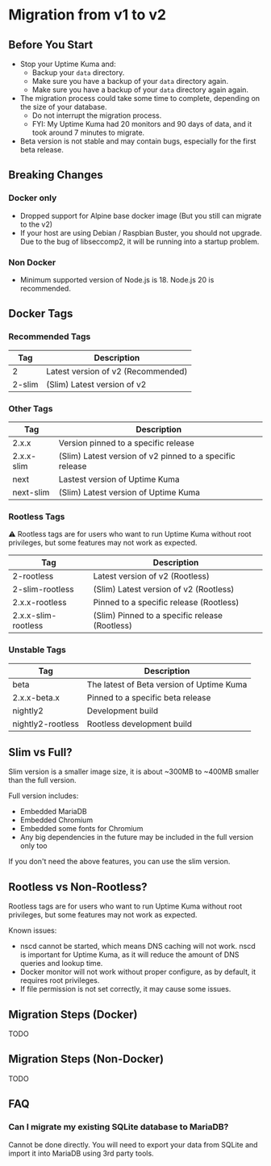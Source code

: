 # Migration from v1 to v2

## Before You Start

- Stop your Uptime Kuma and:
   - Backup your `data` directory.
   - Make sure you have a backup of your `data` directory again.
   - Make sure you have a backup of your `data` directory again again.
- The migration process could take some time to complete, depending on the size of your database.
   - Do not interrupt the migration process.
   - FYI: My Uptime Kuma had 20 monitors and 90 days of data, and it took around 7 minutes to migrate.
- Beta version is not stable and may contain bugs, especially for the first beta release.

## Breaking Changes

### Docker only
- Dropped support for Alpine base docker image (But you still can migrate to the v2)
- If your host are using Debian / Raspbian Buster, you should not upgrade. Due to the bug of libseccomp2, it will be running into a startup problem.

### Non Docker
- Minimum supported version of Node.js is 18. Node.js 20 is recommended.

## Docker Tags

### Recommended Tags

| Tag        | Description                                      |
|------------|--------------------------------------------------|
| 2          | Latest version of v2 (Recommended)               |
| 2-slim     | (Slim) Latest version of v2                      |

### Other Tags

| Tag        | Description                                      |
|------------|--------------------------------------------------|
| 2.x.x      | Version pinned to a specific release             |
| 2.x.x-slim | (Slim) Latest version of v2 pinned to a specific release |
| next       | Lastest version of Uptime Kuma                   |
| next-slim  | (Slim) Latest version of Uptime Kuma             |

### Rootless Tags

⚠️ Rootless tags are for users who want to run Uptime Kuma without root privileges, but some features may not work as expected.

| Tag        | Description                                      |
|------------|--------------------------------------------------|
| 2-rootless | Latest version of v2 (Rootless)                  |
| 2-slim-rootless | (Slim) Latest version of v2 (Rootless)          |
| 2.x.x-rootless | Pinned to a specific release (Rootless)         |
| 2.x.x-slim-rootless | (Slim) Pinned to a specific release (Rootless) |


### Unstable Tags

| Tag               | Description                               |
|-------------------|-------------------------------------------|
| beta              | The latest of Beta version of Uptime Kuma |
| 2.x.x-beta.x | Pinned to a specific beta release         |
| nightly2          | Development build                         |
| nightly2-rootless | Rootless development build                |

## Slim vs Full?

Slim version is a smaller image size, it is about ~300MB to ~400MB smaller than the full version.

Full version includes:
- Embedded MariaDB
- Embedded Chromium
- Embedded some fonts for Chromium
- Any big dependencies in the future may be included in the full version only too

If you don't need the above features, you can use the slim version.

## Rootless vs Non-Rootless?

Rootless tags are for users who want to run Uptime Kuma without root privileges, but some features may not work as expected.

Known issues:
- nscd cannot be started, which means DNS caching will not work. nscd is important for Uptime Kuma, as it will reduce the amount of DNS queries and lookup time.
- Docker monitor will not work without proper configure, as by default, it requires root privileges.
- If file permission is not set correctly, it may cause some issues.

## Migration Steps (Docker)

TODO

## Migration Steps (Non-Docker)

TODO

## FAQ

### Can I migrate my existing SQLite database to MariaDB?

Cannot be done directly. You will need to export your data from SQLite and import it into MariaDB using 3rd party tools.
